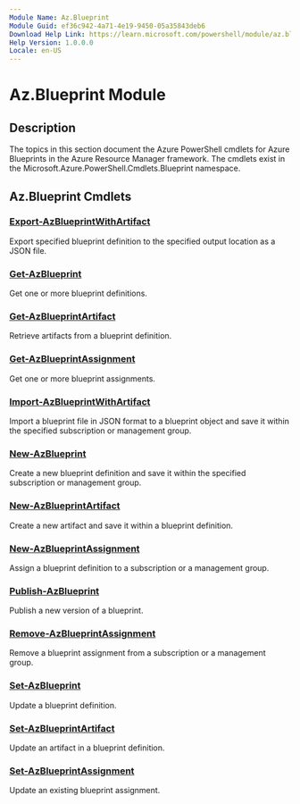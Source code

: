 ```yaml
---
Module Name: Az.Blueprint
Module Guid: ef36c942-4a71-4e19-9450-05a35843deb6
Download Help Link: https://learn.microsoft.com/powershell/module/az.blueprint
Help Version: 1.0.0.0
Locale: en-US
---
```


# Az.Blueprint Module
## Description
The topics in this section document the Azure PowerShell cmdlets for Azure Blueprints in the Azure Resource Manager framework. The cmdlets exist in the Microsoft.Azure.PowerShell.Cmdlets.Blueprint namespace.

## Az.Blueprint Cmdlets
### [Export-AzBlueprintWithArtifact](Export-AzBlueprintWithArtifact.md)
Export specified blueprint definition to the specified output location as a JSON file. 

### [Get-AzBlueprint](Get-AzBlueprint.md)
Get one or more blueprint definitions.

### [Get-AzBlueprintArtifact](Get-AzBlueprintArtifact.md)
Retrieve artifacts from a blueprint definition.

### [Get-AzBlueprintAssignment](Get-AzBlueprintAssignment.md)
Get one or more blueprint assignments.

### [Import-AzBlueprintWithArtifact](Import-AzBlueprintWithArtifact.md)
Import a blueprint file in JSON format to a blueprint object and save it within the specified subscription or management group.

### [New-AzBlueprint](New-AzBlueprint.md)
Create a new blueprint definition and save it within the specified subscription or management group.

### [New-AzBlueprintArtifact](New-AzBlueprintArtifact.md)
Create a new artifact and save it within a blueprint definition.

### [New-AzBlueprintAssignment](New-AzBlueprintAssignment.md)
Assign a blueprint definition to a subscription or a management group.

### [Publish-AzBlueprint](Publish-AzBlueprint.md)
Publish a new version of a blueprint.

### [Remove-AzBlueprintAssignment](Remove-AzBlueprintAssignment.md)
Remove a blueprint assignment from a subscription or a management group.

### [Set-AzBlueprint](Set-AzBlueprint.md)
Update a blueprint definition.

### [Set-AzBlueprintArtifact](Set-AzBlueprintArtifact.md)
Update an artifact in a blueprint definition.

### [Set-AzBlueprintAssignment](Set-AzBlueprintAssignment.md)
Update an existing blueprint assignment.


